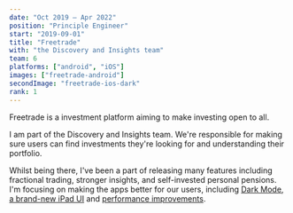 ```yaml
---
date: "Oct 2019 – Apr 2022"
position: "Principle Engineer"
start: "2019-09-01"
title: "Freetrade"
with: "the Discovery and Insights team"
team: 6
platforms: ["android", "iOS"]
images: ["freetrade-android"]
secondImage: "freetrade-ios-dark"
rank: 1
---
```

Freetrade is a investment platform aiming to make investing open to all.

I am part of the Discovery and Insights team. We're responsible for making sure users can find investments they're looking for and understanding their portfolio. 

Whilst being there, I've been a part of releasing many features including fractional trading, stronger insights, and self-invested personal pensions. I'm focusing on making the apps better for our users, including [Dark Mode](https://twitter.com/freetrade/status/1227537684450758657), [a brand-new iPad UI](https://freetrade.io/blog/introducing-freetrade-for-ipad) and [performance improvements](https://amlcurran.co.uk/articles/profiling-at-freetrade).
